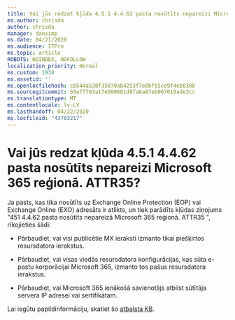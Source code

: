 ```yaml
---
title: Vai jūs redzat kļūda 4.5.1 4.4.62 pasta nosūtīts nepareizi Microsoft 365 reģionā. ATTR35?
ms.author: chrisda
author: chrisda
manager: dansimp
ms.date: 04/21/2020
ms.audience: ITPro
ms.topic: article
ROBOTS: NOINDEX, NOFOLLOW
localization_priority: Normal
ms.custom: 1938
ms.assetid: ''
ms.openlocfilehash: c8544a538f35870ab4253f7e0bf05ce9f4eb830b
ms.sourcegitcommit: 55eff703a17e500681d8fa6a87eb067019ade3cc
ms.translationtype: MT
ms.contentlocale: lv-LV
ms.lasthandoff: 04/22/2020
ms.locfileid: "43703217"
---
```

# <a name="are-you-seeing-error-451-4462-mail-sent-to-the-wrong-microsoft-365-region-attr35"></a>Vai jūs redzat kļūda 4.5.1 4.4.62 pasta nosūtīts nepareizi Microsoft 365 reģionā. ATTR35?

Ja pasts, kas tika nosūtīts uz Exchange Online Protection (EOP) vai Exchange Online (EXO) adresāts ir atlikts, un tiek parādīts kļūdas ziņojums "451 4.4.62 pasta nosūtīts nepareizā Microsoft 365 reģionā. ATTR35 ", rīkojieties šādi:

- Pārbaudiet, vai visi publicētie MX ieraksti izmanto tikai piešķirtos resursdatora ierakstus.

- Pārbaudiet, vai visas viedās resursdatora konfigurācijas, kas sūta e-pastu korporācijai Microsoft 365, izmanto tos pašus resursdatora ierakstus.

- Pārbaudiet, vai Microsoft 365 ienākošā savienotājs atbilst sūtītāja servera IP adresei vai sertifikātam.

Lai iegūtu papildinformāciju, skatiet šo [atbalsta KB](https://support.microsoft.com/help/4057301/attr35-response-code-when-mail-is-sent-to-eop-exo).
